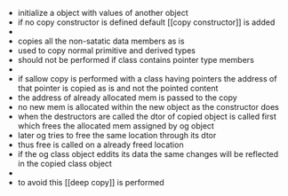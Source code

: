 - initialize a object with values of another object
- if no copy constructor is defined default [[copy constructor]] is added
-
- copies all the non-satatic data members as is
- used to copy normal primitive and derived types
- should not be performed if class contains pointer type members
-
- if sallow copy is performed with a class having pointers the address of that pointer is copied as is and not the pointed content
- the address of already allocated mem is passed to the copy
- no new mem is allocated within the new object as the constructor does
- when the destructors are called the dtor of copied object is called first which frees the allocated mem assigned by og object
- later og tries to free the same location through its dtor
- thus free is called on a already freed location
- if the og class object eddits its data the same changes will be reflected in the copied class object
-
- to avoid this [[deep copy]] is performed